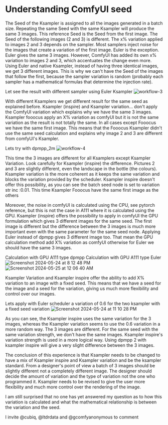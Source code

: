 # Understanding ComfyUI seed

The Seed of the Ksampler is assigned to all the images generated in a batch size. Repeating the same Seed with the same Ksampler will produce the same 3 images. This reference Seed is the Seed from the first image. The Seed of the following images (2 and 3) is different. The x% variation applied to images 2 and 3 depends on the sampler. Most samplers inject noise for the images that create a variation of the first image. Euler is the exception. Euler gives the same 3 images. However, ComfyUI has added its own x% variation to images 2 and 3, which accentuates the change even more. Using Euler and native Ksampler, instead of having three identical images, we get 3 different images. This is why we can't have the Seed of the images that follow the first, because the sampler variation is random (probably each sampler has a mathematical formulas that determine the injection rate). 

Let see the result with different sampler using Euler Ksampler
![workflow-3](https://github.com/Creative-comfyUI/seed_eng/assets/166729777/ef6da483-226a-451c-b724-bd65aea00ddb)

With different Ksamplers we get different result for the same seed as explained before. Ksampler (inspire) and Ksampler variation... don't apply the ComfyUI variation which explains why we have the same 3 images. Ksampler fooocus apply an X% variation as comfyUI but it is not the same variation as the result is not totally the same.  In all cases except Fooocus we have the same first image. This means that the Fooocus Ksampler didn't use the same seed calculation and explains why image 2 and 3 are different from comfyUI's Ksampler.

Lets try with dpmpp_2m 
![workflow-4](https://github.com/Creative-comfyUI/seed_eng/assets/166729777/f9405db6-4634-45d4-92d1-6b67835749ea)

This time the 3 images are different for all Ksamplers except Ksampler Variation. Look carefully for Ksampler (inspire) the difference. Pictures 2 and 3 are slightly different, even the landscape in the bottle (the colours). Ksampler variation is the more coherent as it keeps the same variation and blocks the variation provided by the scheduler.  Ksampler inspire doesn't offer this possibility, as you can see the batch seed node is set to variation str inc :0.01. This time Ksampler Fooocus have the same first image as the others

Moreover, the noise in comfyUI is calculated using the CPU, see pytorch reference, but this is not the case in A111 where it is calculated using the GPU. Ksampler (inspire) offers the possibility to apply in comfyUI the GPU formulation which gives 3 different images for the same seed. The first image is different but the difference between the 3 images is much more important even with the same parameter for the same seed node. Applying Euler instead of dpmpp gives 3 different image too. That mean the GPU calculation method add X% variation as comfyUI otherwise for Euler we should have the same 3 images. 

Calculation with GPU A111 type dpmpp	 Calculation with GPU A111 type Euler 
![Screenshot 2024-05-24 at 8 12 48 PM](https://github.com/Creative-comfyUI/seed_eng/assets/166729777/c7079006-aebf-4b49-8e57-9b4c40335a5c) 		![Screenshot 2024-05-25 at 12 06 40 AM](https://github.com/Creative-comfyUI/seed_eng/assets/166729777/b774c0ad-3091-46fd-931a-92250546b256)


Ksampler Variation and Ksampler inspire offer the ability to add X% variation to an image with a fixed seed. This means that we have a seed for the image and a seed for the variation, giving us much more flexibility and control over our images. 

Lets apply with Euler scheduler a variation of 0.6 for the two ksampler with a fixed seed variation 
![Screenshot 2024-05-24 at 11 10 28 PM](https://github.com/Creative-comfyUI/seed_eng/assets/166729777/c0f770e7-0b13-4732-84b5-8ca827ad29aa)

As you can see, the Ksampler inspire uses the same variation for the 3 images, whereas the Ksampler variation seems to use the 0.6 variation in a more random way. The 3 images are different. For the same seed with the same variation strength, we don't have the same images. Ksampler inspire's variation strength is used in a more logical way. Using dpmpp 2 with ksampler inspire will give a very slight difference between the 3 images. 

The conclusion of this experience is that Ksampler needs to be changed to have a mix of Ksampler inspire and Ksampler variation and be the ksampler standard. 
From a designer's point of view a batch of 3 images should be slightly different not a completely different image. The designer should decide the amount of variation and the type of variation not the one who programmed it. Ksampler needs to be revised to give the user more flexibility and much more control over the rendering of the image. 

I am still surprised that no one has yet answered my question as to how this variation is calculated and what the mathematical relationship is between the variation and the seed. 

I invite @cubiq, @ltdrdata and @gcomfyanonymous to comment
